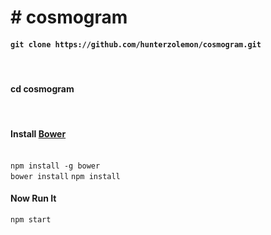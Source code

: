 <h1># cosmogram</h1>

<h4><code>git clone https://github.com/hunterzolemon/cosmogram.git</code></h4><br>
<h4>cd cosmogram</h4><br>
<h4>Install  <a href="https://bower.io">Bower</a></h4><br>
<code>npm install -g bower</code><br>
<code>bower install</code>
<code>npm install</code>
<h4>Now Run It</h4>
<code>npm start</code>
